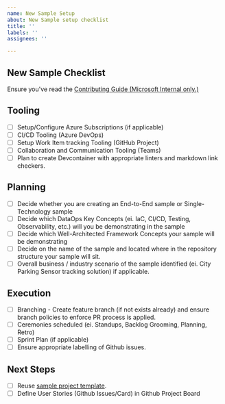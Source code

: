 ```yaml
---
name: New Sample Setup
about: New Sample setup checklist
title: ''
labels: ''
assignees: ''

---
```


## New Sample Checklist

<!-- markdown-link-check-disable-next-line -->
Ensure you've read the [Contributing Guide (Microsoft Internal only.)](https://dev.azure.com/csedtd/_git/DataOps?path=%2FCONTRIBUTING.md&_a=preview)

## Tooling

- [ ] Setup/Configure Azure Subscriptions (if applicable)
- [ ] CI/CD Tooling (Azure DevOps)
- [ ] Setup Work Item tracking Tooling (GitHub Project)
- [ ] Collaboration and Communication Tooling  (Teams)
- [ ] Plan to create Devcontainer with appropriate linters and markdown link checkers.

## Planning

- [ ] Decide whether you are creating an End-to-End sample or Single-Technology sample
- [ ] Decide which DataOps Key Concepts (ei. IaC, CI/CD, Testing, Observability, etc.) will you be demonstrating in the sample
- [ ] Decide which Well-Architected Framework Concepts your sample will be demonstrating
- [ ] Decide on the name of the sample and located where in the repository structure your sample will sit.
- [ ] Overall business / industry scenario of the sample identified (ei. City Parking Sensor tracking solution) if applicable.

## Execution

- [ ] Branching - Create feature branch (if not exists already) and ensure branch policies to enforce PR process is applied.
- [ ] Ceremonies scheduled (ei. Standups, Backlog Grooming, Planning, Retro)
- [ ] Sprint Plan (if applicable)
- [ ] Ensure appropriate labelling of Github issues.

## Next Steps

<!-- markdown-link-check-disable-next-line -->
- [ ] Reuse [sample project template](https://dev.azure.com/csedtd/_git/DataOps?path=%2Fsample_project_structure).
- [ ] Define User Stories (Github Issues/Card) in Github Project Board
